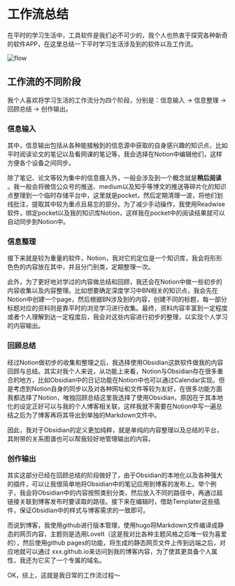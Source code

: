# 工作流总结



在平时的学习生活中，工具软件是我们必不可少的，我个人也热衷于探究各种新奇的软件APP，在这里总结一下平时学习生活涉及到的软件以及工作流。

<!-- more -->


![flow](https://pictures-1309138036.cos.ap-nanjing.myqcloud.com/img/sss.png)


## 工作流的不同阶段

我个人喜欢将学习生活的工作流分为四个阶段，分别是：信息输入 -> 信息整理 -> 回顾总结 -> 创作输出。

### 信息输入

其中，信息输出包括从各种能接触到的信息源中获取的自身感兴趣的知识点，比如平时阅读论文的笔记以及看网课的笔记等，我会选择在Notion中编辑他们，这样方便各个设备之间同步。

除了笔记、论文等较为集中的信息摄入外，一般会涉及到一个概念就是**稍后阅读** 。我一般会将微信公众号的推送、medium以及知乎等博文的推送等碎片化的知识点整理到一个临时存储平台中，这里就是pocket，然后定期清理一波，将他们划线批注，提取其中较为重点且易忘的部分。为了减少手动操作，我使用Readwise软件，绑定pocket以及我的知识库Notion，这样我在pocket中的阅读结果就可以自动同步到Notion中。

### 信息整理

接下来就是较为重量的软件，Notion，我对它的定位是一个知识库，我会将形形色色的内容放在其中，并且分门别类，定期整理一次。

此外，为了更好地对学过的内容做总结和回顾，我还会在Notion中做一些初步的内容收集以及内容整理。比如想要确定深度学习中BN相关的知识点，我会先在Notion中创建一个page，然后根据BN涉及到的内容，创建不同的标题，每一部分标题对应的资料则是靠平时的浏览学习进行收集。最终，资料内容丰富到一定程度或者个人理解到达一定程度后，我会对这些内容进行初步的整理，以实现个人学习的内容输出。

### 回顾总结

经过Notion做初步的收集和整理之后，我选择使用Obsidian这款软件做我的内容回顾与总结。其实对我个人来说，从功能上来看，Notion与Obsidian存在很多重合的地方，比如Obsidian中的日记功能在Notion中也可以通过Calendar实现。但是考虑到Notion自身的同步以及对各种网址和文件等较为友好，在很多功能方面我都选择了Notion，唯独回顾总结这里我选择了使用Obsidian，原因在于其本地化的设定正好可以与我的个人博客相关联，这样我就不需要在Notion中写一遍总结之后为了博客再将其导出到单独的Markdown文件中。

因此，我对于Obsidian的定义更加纯粹，就是单纯的内容整理以及总结的平台，其附带的关系图谱也可以帮我较好地管理输出的内容。

### 创作输出

其实这部分已经在回顾总结的阶段做好了，由于Obsidian的本地化以及各种强大的插件，可以让我很简单地将Obsidian中的笔记应用到博客的发布上。举个例子，我会将Obsidian中的内容按照类别分类，然后放入不同的路径中，再通过超链接关联到博客发布时要读取的路径。接下来在编辑时，借助Templater这些插件，保证Obsidian中的样式与博客需求的一致即可。

而说到博客，我使用github进行版本管理，使用hugo将Markdown文件编译成静态的网页内容，主题则是选用LoveIt（这是我对比各种主题风格之后唯一较为喜爱的），然后使用github pages的功能，将生成的静态网页文件上传到远端之后，对应地就可以通过 xxx.github.io来访问到我的博客内容，为了使其更具备个人属性，我还为它买了一个专属的域名。

OK，综上，这就是我日常的工作流过程～
